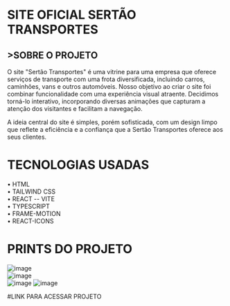 # SITE OFICIAL SERTÃO TRANSPORTES

## >SOBRE O PROJETO
O site "Sertão Transportes" é uma vitrine para uma empresa que oferece serviços de transporte com uma frota diversificada, incluindo carros, caminhões, vans e outros automóveis. Nosso objetivo ao criar o site foi combinar funcionalidade com uma experiência visual atraente. Decidimos torná-lo interativo, incorporando diversas animações que capturam a atenção dos visitantes e facilitam a navegação. 

A ideia central do site é simples, porém sofisticada, com um design limpo que reflete a eficiência e a confiança que a Sertão Transportes oferece aos seus clientes.

# TECNOLOGIAS USADAS

• HTML </br>
• TAILWIND CSS</br>
• REACT -- VITE</br>
• TYPESCRIPT </br>
• FRAME-MOTION</br>
• REACT-ICONS</br>

# PRINTS DO PROJETO

![image](https://github.com/user-attachments/assets/5281dc7a-07bc-46b9-8460-53c82a20d213) <br/>
![image](https://github.com/user-attachments/assets/a4faf044-90d9-4099-a9e9-89eaa86edec4) <br/>
![image](https://github.com/user-attachments/assets/e0880a03-a187-41a2-85ed-d2b59dd5293a)
![image](https://github.com/user-attachments/assets/e3a8dec7-1630-49aa-9a2a-02d530363c42)


#LINK PARA ACESSAR PROJETO
